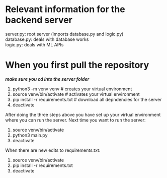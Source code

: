 # Relevant information for the backend server  

server.py: root server (imports database.py and logic.py)  
database.py: deals with database works  
logic.py: deals with ML APIs  

# When you first pull the repository  

***make sure you cd into the server folder*** 

1. python3 -m venv venv # creates your virtual environment  
2. source venv/bin/activate # activates your virtual environment  
3. pip install -r requirements.txt # download all depndencies for the server  
4. deactivate  

After doing the three steps above you have set up your virtual environment where you can run the server. Next time you want to run the server:  

1. source venv/bin/activate  
2. python3 main.py  
3. deactivate  

When there are new edits to requirements.txt:

1. source venv/bin/activate  
2. pip install -r requirements.txt  
3. deactivate  
